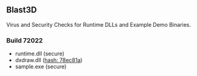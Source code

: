Blast3D 
---
Virus and Security Checks for Runtime DLLs and Example Demo Binaries.

### Build 72022

- runtime.dll (secure)
- dxdraw.dll ([hash: 78ec81a](https://www.virustotal.com/gui/file/78ec81a7b6afe675469f82cac285a6067ceae5132ebbd41d9acd4ec24ac2d633/detection))
- sample.exe (secure) 
